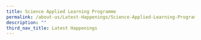 ```yaml
---
title: Science Applied Learning Programme
permalink: /about-us/Latest-Happenings/Science-Applied-Learning-Programme/permalink
description: ""
third_nav_title: Latest Happenings
---
```

